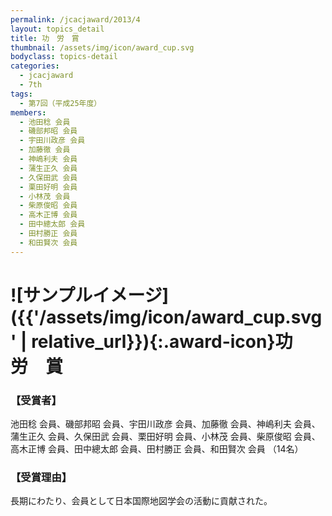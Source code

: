 ```yaml
---
permalink: /jcacjaward/2013/4
layout: topics_detail
title: 功　労　賞
thumbnail: /assets/img/icon/award_cup.svg
bodyclass: topics-detail
categories:
  - jcacjaward
  - 7th
tags:
  - 第7回（平成25年度）
members:
  - 池田稔 会員
  - 磯部邦昭 会員
  - 宇田川政彦 会員
  - 加藤徹 会員
  - 神嶋利夫 会員
  - 蒲生正久 会員
  - 久保田武 会員
  - 栗田好明 会員
  - 小林茂 会員
  - 柴原俊昭 会員
  - 高木正博 会員
  - 田中總太郎 会員
  - 田村勝正 会員
  - 和田賢次 会員
---
```


# ![サンプルイメージ]({{'/assets/img/icon/award_cup.svg' | relative_url}}){:.award-icon}功　労　賞

### 【受賞者】

池田稔 会員、磯部邦昭 会員、宇田川政彦 会員、加藤徹 会員、神嶋利夫 会員、蒲生正久 会員、久保田武 会員、栗田好明 会員、小林茂 会員、柴原俊昭 会員、高木正博 会員、田中總太郎 会員、田村勝正 会員、和田賢次 会員 （14名）

### 【受賞理由】

長期にわたり、会員として日本国際地図学会の活動に貢献された。
